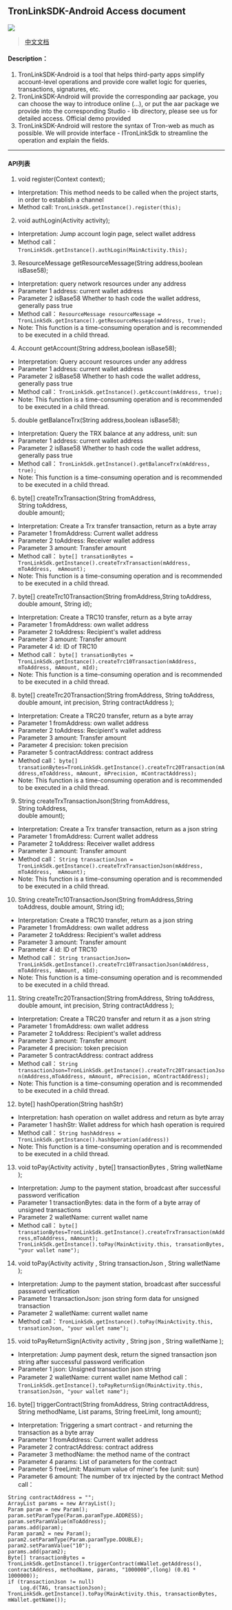 ## TronLinkSDK-Android Access document
[![](https://jitpack.io/v/TronLink/Tronlink-sdk-android.svg)](https://jitpack.io/#TronLink/Tronlink-sdk-android)

> [中文文档](README_zh.md)
#### Description：
1. TronLinkSDK-Android  is a tool that helps third-party apps simplify account-level operations and provide core wallet logic for queries, transactions, signatures, etc.
2. TronLinkSDK-Android will provide the corresponding aar package, you can choose the way to introduce online (...), or put the aar package we provide into the corresponding Studio - lib directory, please see us for detailed access. Official demo provided
3. TronLinkSDK-Android will restore the syntax of Tron-web as much as possible. We will provide interface - ITronLinkSdk to streamline the operation and explain the fields.
----

#### API列表
1. void register(Context context);
- Interpretation: This method needs to be called when the project starts, in order to establish a channel
- Method call:
`TronLinkSdk.getInstance().register(this);`


 2. void authLogin(Activity activity);
 - Interpretation: Jump account login page, select wallet address
 - Method call：
`TronLinkSdk.getInstance().authLogin(MainActivity.this);`

3. ResourceMessage getResourceMessage(String address,boolean isBase58);
- Interpretation: query network resources under any address
- Parameter 1 address: current wallet address
- Parameter 2 isBase58 Whether to hash code the wallet address, generally pass true
- Method call：
`ResourceMessage resourceMessage = TronLinkSdk.getInstance().getResourceMessage(mAddress, true);
`
- Note: This function is a time-consuming operation and is recommended to be executed in a child thread.

4. Account getAccount(String address,boolean isBase58); 
- Interpretation: Query account resources under any address
- Parameter 1 address: current wallet address
- Parameter 2 isBase58 Whether to hash code the wallet address, generally pass true
- Method call：
`TronLinkSdk.getInstance().getAccount(mAddress, true);`
- Note: This function is a time-consuming operation and is recommended to be executed in a child thread.

5. double getBalanceTrx(String address,boolean isBase58);
- Interpretation: Query the TRX balance at any address, unit: sun
- Parameter 1 address: current wallet address
- Parameter 2 isBase58 Whether to hash code the wallet address, generally pass true
- Method call：
`TronLinkSdk.getInstance().getBalanceTrx(mAddress, true);` 
- Note: This function is a time-consuming operation and is recommended to be executed in a child thread.

6. byte[] createTrxTransaction(String fromAddress,  
String toAddress,  
double amount); 
- Interpretation: Create a Trx transfer transaction, return as a byte array
- Parameter 1 fromAddress: Current wallet address
- Parameter 2 toAddress: Receiver wallet address
- Parameter 3 amount: Transfer amount
- Method call：
`byte[] transationBytes = TronLinkSdk.getInstance().createTrxTransaction(mAddress, 
mToAddress, 
mAmount);
`
- Note: This function is a time-consuming operation and is recommended to be executed in a child thread.

7. byte[] createTrc10Transaction(String fromAddress,String toAddress, double amount, String id);
- Interpretation: Create a TRC10 transfer, return as a byte array
- Parameter 1 fromAddress: own wallet address
- Parameter 2 toAddress: Recipient's wallet address
- Parameter 3 amount: Transfer amount
- Parameter 4 id: ID of TRC10
- Method call：
`byte[] transationBytes = TronLinkSdk.getInstance().createTrc10Transaction(mAddress, mToAddress, mAmount, mId);
`
- Note: This function is a time-consuming operation and is recommended to be executed in a child thread.

8. byte[] createTrc20Transaction(String fromAddress, 
String toAddress,  
double amount, 
int precision, 
String contractAddress 
); 
- Interpretation: Create a TRC20 transfer, return as a byte array
- Parameter 1 fromAddress: own wallet address
- Parameter 2 toAddress: Recipient's wallet address
- Parameter 3 amount: Transfer amount
- Parameter 4 precision: token precision
- Parameter 5 contractAddress: contract address
- Method call：
`byte[] transationBytes=TronLinkSdk.getInstance().createTrc20Transaction(mAddress,mToAddress, mAmount, mPrecision, mContractAddress); `
- Note: This function is a time-consuming operation and is recommended to be executed in a child thread.


9. String createTrxTransactionJson(String fromAddress,  
String toAddress,  
double amount); 
- Interpretation: Create a Trx transfer transaction, return as a json string
- Parameter 1 fromAddress: Current wallet address
- Parameter 2 toAddress: Receiver wallet address
- Parameter 3 amount: Transfer amount
- Method call：
`String transactionJson = TronLinkSdk.getInstance().createTrxTransactionJson(mAddress, 
mToAddress, 
mAmount);
`
- Note: This function is a time-consuming operation and is recommended to be executed in a child thread.

10. String createTrc10TransactionJson(String fromAddress,String toAddress, double amount, String id);
- Interpretation: Create a TRC10 transfer, return as a json string
- Parameter 1 fromAddress: own wallet address
- Parameter 2 toAddress: Recipient's wallet address
- Parameter 3 amount: Transfer amount
- Parameter 4 id: ID of TRC10
- Method call：
`String transactionJson= TronLinkSdk.getInstance().createTrc10TransactionJson(mAddress, mToAddress, mAmount, mId);
`
- Note: This function is a time-consuming operation and is recommended to be executed in a child thread.

11. String createTrc20Transaction(String fromAddress, 
String toAddress,  
double amount, 
int precision, 
String contractAddress 
); 
- Interpretation: Create a TRC20 transfer and return it as a json string
- Parameter 1 fromAddress: own wallet address
- Parameter 2 toAddress: Recipient's wallet address
- Parameter 3 amount: Transfer amount
- Parameter 4 precision: token precision
- Parameter 5 contractAddress: contract address
- Method call：
`String transactionJson=TronLinkSdk.getInstance().createTrc20TransactionJson(mAddress,mToAddress, mAmount, mPrecision, mContractAddress); `
- Note: This function is a time-consuming operation and is recommended to be executed in a child thread.


12. byte[] hashOperation(String hashStr)
- Interpretation: hash operation on wallet address and return as byte array
- Parameter 1 hashStr: Wallet address for which hash operation is required
- Method call：
`String hashAddress = TronLinkSdk.getInstance().hashOperation(address))`
- Note: This function is a time-consuming operation and is recommended to be executed in a child thread.

13. void toPay(Activity activity 
, byte[] transactionBytes
, String walletName ); 
- Interpretation: Jump to the payment station, broadcast after successful password verification
- Parameter 1 transactionBytes: data in the form of a byte array of unsigned transactions
- Parameter 2 walletName: current wallet name
- Method call：
`byte[] transationBytes=TronLinkSdk.getInstance().createTrxTransaction(mAddress,mToAddress, mAmount); 
TronLinkSdk.getInstance().toPay(MainActivity.this, transationBytes, "your wallet name");`

14. void toPay(Activity activity 
, String transactionJson
, String walletName ); 
- Interpretation: Jump to the payment station, broadcast after successful password verification
- Parameter 1 transactionJson: json string form data for unsigned transaction
- Parameter 2 walletName: current wallet name
- Method call：
`TronLinkSdk.getInstance().toPay(MainActivity.this, transationJson, "your wallet name");`
 
15. void toPayReturnSign(Activity activity 
, String json , String walletName
); 
- Interpretation: Jump payment desk, return the signed transaction json string after successful password verification
- Parameter 1 json: Unsigned transaction json string
- Parameter 2 walletName: current wallet name
Method call：
`
TronLinkSdk.getInstance().toPayReturnSign(MainActivity.this, transationJson, "your wallet name");
`

16. byte[] triggerContract(String fromAddress, 
String contractAddress, 
String methodName, 
List params, 
String freeLimit, 
long amount); 

- Interpretation: Triggering a smart contract - and returning the transaction as a byte array
- Parameter 1 fromAddress: Current wallet address
- Parameter 2 contractAddress: contract address
- Parameter 3 methodName: the method name of the contract
- Parameter 4 params: List of parameters for the contract
- Parameter 5 freeLimit: Maximum value of miner's fee (unit: sun)
- Parameter 6 amount: The number of trx injected by the contract
Method call：

```String methodName = "transfer";
String contractAddress = "";
ArrayList params = new ArrayList();
Param param = new Param();
param.setParamType(Param.paramType.ADDRESS);
param.setParamValue(mToAddress);
params.add(param);
Param param2 = new Param();
param2.setParamType(Param.paramType.DOUBLE);
param2.setParamValue("10");
params.add(param2);
Byte[] transactionBytes = TronLinkSdk.getInstance().triggerContract(mWallet.getAddress(), contractAddress, methodName, params, "1000000",(long) (0.01 * 1000000));
if (transactionJson != null)
    Log.d(TAG, transactionJson);
TronLinkSdk.getInstance().toPay(MainActivity.this, transactionBytes, mWallet.getName());
```
